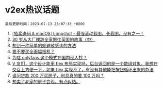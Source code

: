 # v2ex热议话题

`最后更新时间：2023-07-13 23:07:33 +0800`

1. [[抽奖送码 & macOS] Longshot - 最强滚动截图、长截图，没有之一！](https://www.v2ex.com/t/956351)
1. [30 岁从大厂裸辞全家搬往英国的故事（中）](https://www.v2ex.com/t/956323)
1. [想到一种简单的规避敏感词的方法](https://www.v2ex.com/t/956482)
1. [要不要买全画幅相机？](https://www.v2ex.com/t/956304)
1. [为啥 onlyfans 这个模式在国内没人抄？](https://www.v2ex.com/t/956314)
1. [V 友们，这个设计能用 flex 布局实现吗，后台返回的是一个数组对象。我想在交互上方便一下，如果 flex 实现不了，有没有其他能把按钮循环出来的办法](https://www.v2ex.com/t/956387)
1. [请问贷款 200 万买房子，利息真的要 100 万吗？](https://www.v2ex.com/t/956305)
1. [想卖了老家的房子变现，有点纠结。](https://www.v2ex.com/t/956428)

